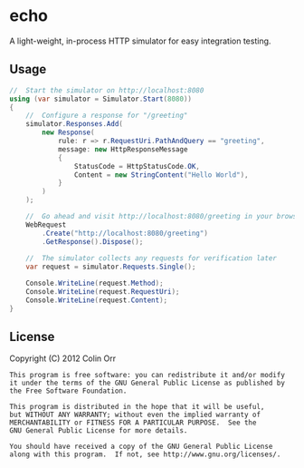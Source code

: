 echo
====

A light-weight, in-process HTTP simulator for easy integration testing.

Usage
-----
```c#
//  Start the simulator on http://localhost:8080
using (var simulator = Simulator.Start(8080))
{
    //  Configure a response for "/greeting"
    simulator.Responses.Add(
        new Response(
            rule: r => r.RequestUri.PathAndQuery == "greeting",
            message: new HttpResponseMessage
            {
                StatusCode = HttpStatusCode.OK,
                Content = new StringContent("Hello World"),
            }
        )
    );

    //  Go ahead and visit http://localhost:8080/greeting in your browser...
    WebRequest
        .Create("http://localhost:8080/greeting")
        .GetResponse().Dispose();
    
    //  The simulator collects any requests for verification later
    var request = simulator.Requests.Single();

    Console.WriteLine(request.Method);
    Console.WriteLine(request.RequestUri);
    Console.WriteLine(request.Content);        
}
```

License
-------

Copyright (C) 2012  Colin Orr

    This program is free software: you can redistribute it and/or modify
    it under the terms of the GNU General Public License as published by
    the Free Software Foundation.

    This program is distributed in the hope that it will be useful,
    but WITHOUT ANY WARRANTY; without even the implied warranty of
    MERCHANTABILITY or FITNESS FOR A PARTICULAR PURPOSE.  See the
    GNU General Public License for more details.

    You should have received a copy of the GNU General Public License
    along with this program.  If not, see http://www.gnu.org/licenses/.
